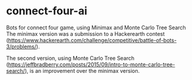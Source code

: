 # connect-four-ai
Bots for connect four game, using Minimax and Monte Carlo Tree Search
The minimax version was a submission to a Hackerearth contest (https://www.hackerearth.com/challenge/competitive/battle-of-bots-3/problems/).

The second version, using Monte Carlo Tree Search (https://jeffbradberry.com/posts/2015/09/intro-to-monte-carlo-tree-search/), is an improvement over the minimax version.
